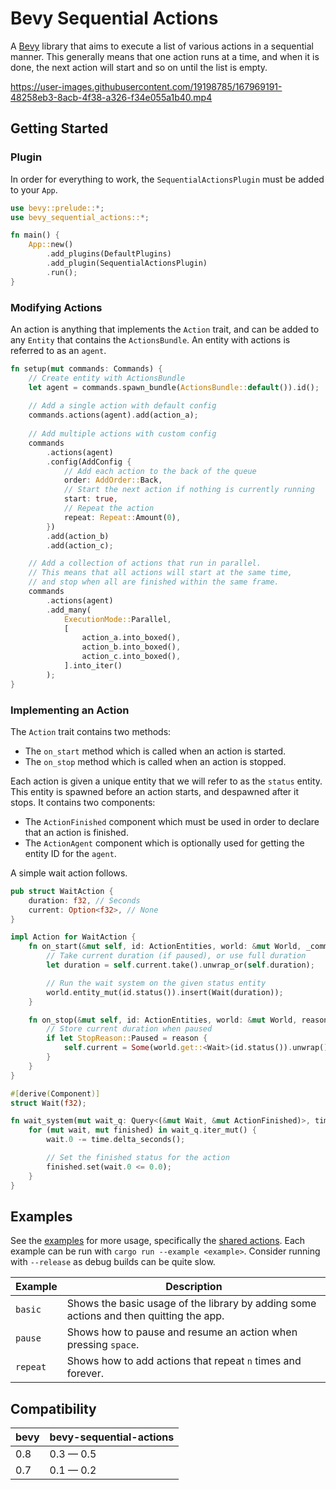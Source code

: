 # Bevy Sequential Actions

A [Bevy](https://bevyengine.org) library that aims to execute a list of various actions in a sequential manner.
This generally means that one action runs at a time, and when it is done,
the next action will start and so on until the list is empty.

https://user-images.githubusercontent.com/19198785/167969191-48258eb3-8acb-4f38-a326-f34e055a1b40.mp4

## Getting Started

### Plugin

In order for everything to work, the `SequentialActionsPlugin` must be added to your `App`.

```rust
use bevy::prelude::*;
use bevy_sequential_actions::*;

fn main() {
    App::new()
        .add_plugins(DefaultPlugins)
        .add_plugin(SequentialActionsPlugin)
        .run();
}
```

### Modifying Actions

An action is anything that implements the `Action` trait, and can be added to any `Entity` that contains the `ActionsBundle`. An entity with actions is referred to as an `agent`.

```rust
fn setup(mut commands: Commands) {
    // Create entity with ActionsBundle
    let agent = commands.spawn_bundle(ActionsBundle::default()).id();
    
    // Add a single action with default config
    commands.actions(agent).add(action_a);
    
    // Add multiple actions with custom config
    commands
        .actions(agent)
        .config(AddConfig {
            // Add each action to the back of the queue
            order: AddOrder::Back,
            // Start the next action if nothing is currently running
            start: true,
            // Repeat the action
            repeat: Repeat::Amount(0),
        })
        .add(action_b)
        .add(action_c);

    // Add a collection of actions that run in parallel.
    // This means that all actions will start at the same time,
    // and stop when all are finished within the same frame.
    commands
        .actions(agent)
        .add_many(
            ExecutionMode::Parallel,
            [
                action_a.into_boxed(),
                action_b.into_boxed(),
                action_c.into_boxed(),
            ].into_iter()
        );
}
```

### Implementing an Action

The `Action` trait contains two methods:

* The `on_start` method which is called when an action is started.
* The `on_stop` method which is called when an action is stopped.

Each action is given a unique entity that we will refer to as the `status` entity.
This entity is spawned before an action starts, and despawned after it stops.
It contains two components:

* The `ActionFinished` component which must be used in order to declare that an action is finished.
* The `ActionAgent` component which is optionally used for getting the entity ID for the `agent`.

A simple wait action follows.

```rust
pub struct WaitAction {
    duration: f32, // Seconds
    current: Option<f32>, // None
}

impl Action for WaitAction {
    fn on_start(&mut self, id: ActionEntities, world: &mut World, _commands: &mut ActionCommands) {
        // Take current duration (if paused), or use full duration
        let duration = self.current.take().unwrap_or(self.duration);

        // Run the wait system on the given status entity
        world.entity_mut(id.status()).insert(Wait(duration));
    }

    fn on_stop(&mut self, id: ActionEntities, world: &mut World, reason: StopReason) {
        // Store current duration when paused
        if let StopReason::Paused = reason {
            self.current = Some(world.get::<Wait>(id.status()).unwrap().0);
        }
    }
}

#[derive(Component)]
struct Wait(f32);

fn wait_system(mut wait_q: Query<(&mut Wait, &mut ActionFinished)>, time: Res<Time>) {
    for (mut wait, mut finished) in wait_q.iter_mut() {
        wait.0 -= time.delta_seconds();

        // Set the finished status for the action
        finished.set(wait.0 <= 0.0);
    }
}
```

## Examples

See the [examples](examples/) for more usage, specifically the [shared actions](examples/shared/src/actions/).
Each example can be run with `cargo run --example <example>`.
Consider running with `--release` as debug builds can be quite slow.

| Example  | Description                                                                            |
| -------- | -------------------------------------------------------------------------------------- |
| `basic`  | Shows the basic usage of the library by adding some actions and then quitting the app. |
| `pause`  | Shows how to pause and resume an action when pressing `space`.                         |
| `repeat` | Shows how to add actions that repeat `n` times and forever.                            |

## Compatibility

| bevy | bevy-sequential-actions |
| ---- | ----------------------- |
| 0.8  | 0.3 — 0.5               |
| 0.7  | 0.1 — 0.2               |
